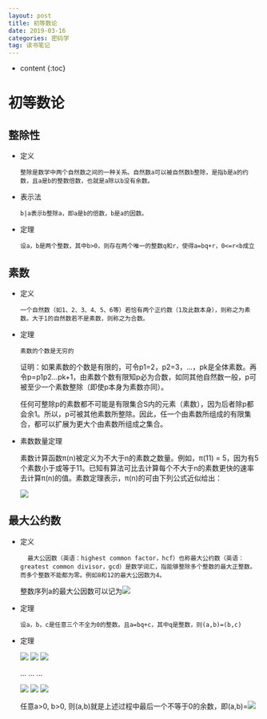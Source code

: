 ```yaml
---
layout: post
title: 初等数论
date: 2019-03-16
categories: 密码学
tag: 读书笔记
---
```


* content
{:toc}

# 初等数论

## 整除性

- 定义

      整除是数学中两个自然数之间的一种关系。自然数a可以被自然数b整除，是指b是a的约数，且a是b的整数倍数，也就是a除以b没有余数。

- 表示法

      b|a表示b整除a，即a是b的倍数，b是a的因数。

- 定理

      设a，b是两个整数，其中b>0，则存在两个唯一的整数q和r，使得a=bq+r，0<=r<b成立

## 素数

- 定义

      一个自然数（如1、2、3、4、5、6等）若恰有两个正约数（1及此数本身），则称之为素数。大于1的自然数若不是素数，则称之为合数。

- 定理

      素数的个数是无穷的

    证明：如果素数的个数是有限的，可令p1=2，p2=3，...，pk是全体素数。再令p=p1p2...pk+1，由素数个数有限知p必为合数，如同其他自然数一般，p可被至少一个素数整除（即使p本身为素数亦同）。

    任何可整除p的素数都不可能是有限集合S内的元素（素数），因为后者除p都会余1。所以，p可被其他素数所整除。因此，任一个由素数所组成的有限集合，都可以扩展为更大个由素数所组成之集合。

- 素数数量定理

    素数计算函数π(n)被定义为不大于n的素数之数量。例如，π(11) = 5，因为有5个素数小于或等于11。已知有算法可比去计算每个不大于n的素数更快的速率去计算π(n)的值。素数定理表示，π(n)的可由下列公式近似给出：

    <img src="http://chart.googleapis.com/chart?cht=tx&chl= {\displaystyle \pi (n)\approx {\frac {n}{\ln n}},} \pi(n) \approx \frac n {\ln n} ">

## 最大公约数

- 定义

        最大公因数（英语：highest common factor，hcf）也称最大公约数（英语：greatest common divisor，gcd）是数学词汇，指能够整除多个整数的最大正整数。而多个整数不能都为零。例如8和12的最大公因数为4。
        
    整数序列a的最大公因数可以记为<img src="http://chart.googleapis.com/chart?cht=tx&chl= {\displaystyle (a_{1},a_{2},\dots ,a_{n})} ">

- 定理

      设a，b，c是任意三个不全为0的整数。且a=bq+c，其中q是整数，则(a,b)=(b,c)

- 定理
      
    <img src="http://chart.googleapis.com/chart?cht=tx&chl= a=bq_1+r_1,\ 0<r_1<b ">

    <img src="http://chart.googleapis.com/chart?cht=tx&chl= b=r_1q_2+r_1,\ 0<r_2<r_1 ">

    <img src="http://chart.googleapis.com/chart?cht=tx&chl= r_1=r_2q_3+r_3,\ 0<r_3<r_2 ">

    ... ... ...

    <img src="http://chart.googleapis.com/chart?cht=tx&chl= r_{n-1}=r_{n-1}q_{n-1}+r_{n-1},\ 0<r_{n-1}<r_{n-2} ">

    <img src="http://chart.googleapis.com/chart?cht=tx&chl= r_{n-2}=r_{n-1}q_n+r_n,\ 0<r_n<r_{n-1} ">

    <img src="http://chart.googleapis.com/chart?cht=tx&chl= r_{n-1}=r_nq_{n+1}+r_{n+1},\ r_{n+1}=0 ">

    任意a>0, b>0, 则(a,b)就是上述过程中最后一个不等于0的余数，即(a,b)=<img src="http://chart.googleapis.com/chart?cht=tx&chl= r_n ">